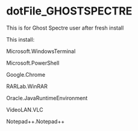 # dotFile_GHOSTSPECTRE
This is for Ghost Spectre user after fresh install

This install:
  
Microsoft.WindowsTerminal

Microsoft.PowerShell

Google.Chrome

RARLab.WinRAR

Oracle.JavaRuntimeEnvironment

VideoLAN.VLC

Notepad++.Notepad++
